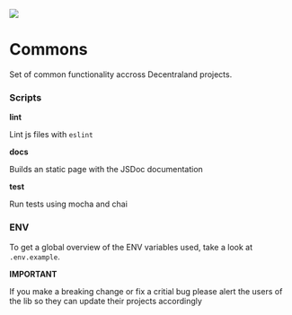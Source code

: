 ![](https://raw.githubusercontent.com/decentraland/web/gh-pages/img/decentraland.ico)

# Commons

Set of common functionality accross Decentraland projects.

### Scripts

**lint**

Lint js files with `eslint`

**docs**

Builds an static page with the JSDoc documentation

**test**

Run tests using mocha and chai

### ENV

To get a global overview of the ENV variables used, take a look at `.env.example`.

**IMPORTANT**

If you make a breaking change or fix a critial bug please alert the users of the lib so they can update their projects accordingly
